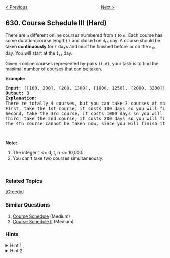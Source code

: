 <!--|This file generated by command(leetcode description); DO NOT EDIT.    |-->
<!--+----------------------------------------------------------------------+-->
<!--|@author    Openset <openset.wang@gmail.com>                           |-->
<!--|@link      https://github.com/openset                                 |-->
<!--|@home      https://github.com/openset/leetcode                        |-->
<!--+----------------------------------------------------------------------+-->

[< Previous](https://github.com/openset/leetcode/tree/master/problems/k-inverse-pairs-array "K Inverse Pairs Array")
　　　　　　　　　　　　　　　　
[Next >](https://github.com/openset/leetcode/tree/master/problems/design-excel-sum-formula "Design Excel Sum Formula")

## 630. Course Schedule III (Hard)

<p>There are <code>n</code> different online courses numbered from <code>1</code> to <code>n</code>. Each course has some duration(course length) <code>t</code> and closed on <code>d<sub>th</sub></code> day. A course should be taken <b>continuously</b> for <code>t</code> days and must be finished before or on the <code>d<sub>th</sub></code> day. You will start at the <code>1<sub>st</sub></code> day.</p>

<p>Given <code>n</code> online courses represented by pairs <code>(t,d)</code>, your task is to find the maximal number of courses that can be taken.</p>

<p><b>Example:</b></p>

<pre>
<b>Input:</b> [[100, 200], [200, 1300], [1000, 1250], [2000, 3200]]
<b>Output:</b> 3
<b>Explanation:</b> 
There&#39;re totally 4 courses, but you can take 3 courses at most:
First, take the 1st course, it costs 100 days so you will finish it on the 100th day, and ready to take the next course on the 101st day.
Second, take the 3rd course, it costs 1000 days so you will finish it on the 1100th day, and ready to take the next course on the 1101st day. 
Third, take the 2nd course, it costs 200 days so you will finish it on the 1300th day. 
The 4th course cannot be taken now, since you will finish it on the 3300th day, which exceeds the closed date.
</pre>

<p>&nbsp;</p>

<p><b>Note:</b></p>

<ol>
	<li>The integer 1 &lt;= d, t, n &lt;= 10,000.</li>
	<li>You can&#39;t take two courses simultaneously.</li>
</ol>

<p>&nbsp;</p>

### Related Topics
  [[Greedy](https://github.com/openset/leetcode/tree/master/tag/greedy/README.md)]

### Similar Questions
  1. [Course Schedule](https://github.com/openset/leetcode/tree/master/problems/course-schedule) (Medium)
  1. [Course Schedule II](https://github.com/openset/leetcode/tree/master/problems/course-schedule-ii) (Medium)

### Hints
<details>
<summary>Hint 1</summary>
During iteration, say I want to add the current course, currentTotalTime being total time of all courses taken till now, but adding the current course might exceed my deadline or it doesn’t.</br></br>

1. If it doesn’t, then I have added one new course. Increment the currentTotalTime with duration of current course.
</details>
<details>
<summary>Hint 2</summary>
2. If it exceeds deadline, I can swap current course with current courses that has biggest duration.</br>
* No harm done and I might have just reduced the currentTotalTime, right? </br>
* What preprocessing do I need to do on my course processing order so that this swap is always legal?
</details>
